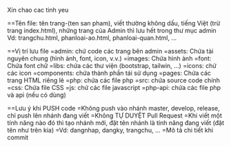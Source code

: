 Xin chao cac tinh yeu

==Tên file: tên trang-(ten san pham), viết thường không dấu, tiếng Việt (trừ trang index.html), những trang của Admin thì lưu hết trong thư mục admin
Vd: trangchu.html, phanloai-ao.html, phanloai-quan.html, ...

==Vị trí lưu file
=admin: chứ code các trang bên admin
=assets: Chứa tài nguyên chung (hình ảnh, font, icon, v.v.)
=images: Chứa hình ảnh
=font: Chứa font chữ
=libs: chứa các thư viện (bootstrap, tailwin, ...)
=icons: chứ các icon
=components: chứa thành phần tái sử dụng
=pages: Chứa các trang HTML riêng lẻ
=php: chứa các file php
=src: chứa source code chính
=css: Chứa file CSS
=js: chứ các file javascript
=php-api: chứa các file php và api (nếu có dùng)

==Lưu ý khi PUSH code
=Không push vào nhánh master, develop, release, chỉ push lên nhánh đang viết
=Không TỰ DUYỆT Pull Request
=Khi viết một tính năng nào đó thì tạo nhánh mới, đặt tên nhánh là tính năng đang viết (đặt tên như trên kia)
=Vd: dangnhap, dangky, trangchu, ...
=Mô tả chi tiết khi commit
